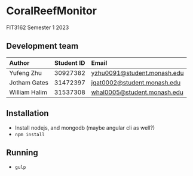 # CoralReefMonitor
FIT3162 Semester 1 2023

## Development team
| Author        | Student ID | Email                       |
|:--------------|:----------:|:----------------------------|
| Yufeng Zhu    |  30927382  | yzhu0091@student.monash.edu |
| Jotham Gates  |  31472397  | jgat0002@student.monash.edu |
| William Halim |  31537308  | whal0005@student.monash.edu |

## Installation
- Install nodejs, and mongodb (maybe angular cli as well?)
- `npm install`

## Running
- `gulp`
